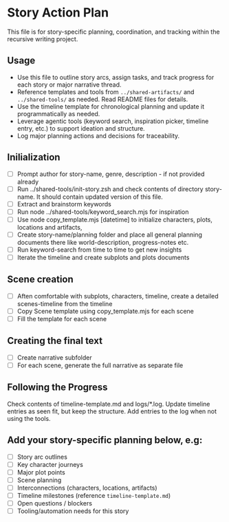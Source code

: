 # Story Action Plan

This file is for story-specific planning, coordination, and tracking within the recursive writing project.

## Usage
- Use this file to outline story arcs, assign tasks, and track progress for each story or major narrative thread.
- Reference templates and tools from `../shared-artifacts/` and `../shared-tools/` as needed. Read README files for details.
- Use the timeline template for chronological planning and update it programmatically as needed.
- Leverage agentic tools (keyword search, inspiration picker, timeline entry, etc.) to support ideation and structure.
- Log major planning actions and decisions for traceability.

## Inilialization
- [ ] Prompt author for story-name, genre, description - if not provided already
- [ ] Run ../shared-tools/init-story.zsh and check contents of directory story-name. It should contain updated version of this file.
- [ ] Extract and brainstorm keywords 
- [ ] Run node ../shared-tools/keyword_search.mjs <keyword> for inspiration
- [ ] Use node copy_template.mjs <template-type> <target-dir> <name> [datetime] to initialize characters, plots, locations and artifacts, 
- [ ] Create story-name/planning folder and place all general planning documents there like world-description, progress-notes etc.
- [ ] Run keyword-search from time to time to get new insights
- [ ] Iterate the timeline and create subplots and plots documents

## Scene creation
- [ ] Aften comfortable with subplots, characters, timeline, create a detailed scenes-timeline from the timeline
- [ ] Copy Scene template using copy_template.mjs for each scene
- [ ] Fill the template for each scene  

## Creating the final text
- [ ] Create narrative subfolder
- [ ] For each scene, generate the full narrative  as separate file

## Following the Progress

Check contents of timeline-template.md and logs/*.log. Update timeline entries as seen fit, but keep the structure. Add entries to the log when not using the tools.

## Add your story-specific planning below, e.g:
- [ ] Story arc outlines
- [ ] Key character journeys
- [ ] Major plot points
- [ ] Scene planning
- [ ] Interconnections (characters, locations, artifacts)
- [ ] Timeline milestones (reference `timeline-template.md`)
- [ ] Open questions / blockers
- [ ] Tooling/automation needs for this story
